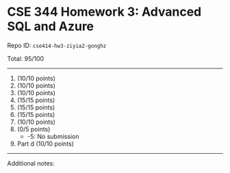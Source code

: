 # CSE 344 Homework 3: Advanced SQL and Azure

Repo ID: `cse414-hw3-ziyia2-gonghz`

Total: 95/100

---

1. (10/10 points)
2. (10/10 points)
3. (10/10 points)
4. (15/15 points)
5. (15/15 points)
6. (15/15 points)
7. (10/10 points)
8. (0/5 points)
    * -5: No submission
9. Part d (10/10 points)

---

Additional notes:

